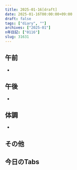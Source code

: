 ```yaml
---
title: 2025-01-16[draft]
date: 2025-01-16T00:00:00+09:00
draft: false
tags: ["diary", ""]
archives: ["2025-01"]
n年日記: ["0116"]
slug: 31631
---
```

## 午前
- 
## 午後
- 
## 体調
- 
## その他
## 今日のTabs